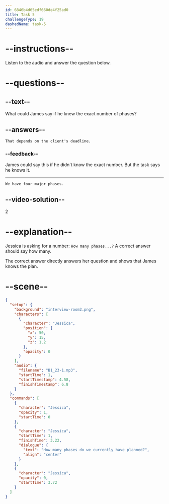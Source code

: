 ```yaml
---
id: 6846b4d65edf660de4f25ad0
title: Task 5
challengeType: 19
dashedName: task-5
---
```


<!-- (audio) Jessica: How many phases do we currently have planned? -->

<!-- SPEAKING -->

# --instructions--

Listen to the audio and answer the question below.

# --questions--

## --text--

What could James say if he knew the exact number of phases?

## --answers--

`That depends on the client's deadline.`

### --feedback--

James could say this if he didn't know the exact number. But the task says he knows it.

---

`We have four major phases.`

## --video-solution--

2

# --explanation--

Jessica is asking for a number: `How many phases...?` A correct answer should say how many.

The correct answer directly answers her question and shows that James knows the plan.

# --scene--

```json
{
  "setup": {
    "background": "interview-room2.png",
    "characters": [
      {
        "character": "Jessica",
        "position": {
          "x": 50,
          "y": 15,
          "z": 1.2
        },
        "opacity": 0
      }
    ],
    "audio": {
      "filename": "B1_23-1.mp3",
      "startTime": 1,
      "startTimestamp": 4.58,
      "finishTimestamp": 6.8
    }
  },
  "commands": [
    {
      "character": "Jessica",
      "opacity": 1,
      "startTime": 0
    },
    {
      "character": "Jessica",
      "startTime": 1,
      "finishTime": 3.22,
      "dialogue": {
        "text": "How many phases do we currently have planned?",
        "align": "center"
      }
    },
    {
      "character": "Jessica",
      "opacity": 0,
      "startTime": 3.72
    }
  ]
}
```
